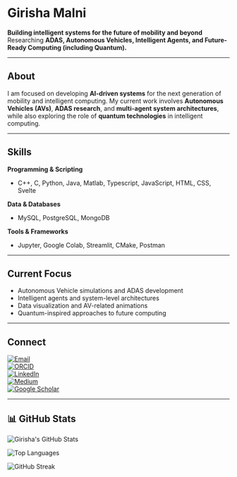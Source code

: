# Girisha Malni  

**Building intelligent systems for the future of mobility and beyond**  
Researching **ADAS, Autonomous Vehicles, Intelligent Agents, and Future-Ready Computing (including Quantum).**

---

## About  
I am focused on developing **AI-driven systems** for the next generation of mobility and intelligent computing. My current work involves **Autonomous Vehicles (AVs)**, **ADAS research**, and **multi-agent system architectures**, while also exploring the role of **quantum technologies** in intelligent computing.  

---

## Skills  

**Programming & Scripting**  
- C++, C, Python, Java, Matlab, Typescript, JavaScript, HTML, CSS, Svelte  

**Data & Databases**  
- MySQL, PostgreSQL, MongoDB  

**Tools & Frameworks**  
- Jupyter, Google Colab, Streamlit, CMake, Postman  

---

## Current Focus  
- Autonomous Vehicle simulations and ADAS development  
- Intelligent agents and system-level architectures  
- Data visualization and AV-related animations  
- Quantum-inspired approaches to future computing  

---

## Connect  

[![Email](https://img.shields.io/badge/Email-D14836?style=for-the-badge&logo=gmail&logoColor=white)](mailto:girishamalnin@gmail.com)  
[![ORCID](https://img.shields.io/badge/ORCID-A6CE39?style=for-the-badge&logo=orcid&logoColor=white)](https://orcid.org/0009-0001-5165-6320)  
[![LinkedIn](https://img.shields.io/badge/LinkedIn-0A66C2?style=for-the-badge&logo=linkedin&logoColor=white)](https://www.linkedin.com/in/girisha-malni-n-7b5978283)  
[![Medium](https://img.shields.io/badge/Medium-000000?style=for-the-badge&logo=medium&logoColor=white)](https://medium.com/@23csec07.ngirishamalni)  
[![Google Scholar](https://img.shields.io/badge/Google%20Scholar-4285F4?style=for-the-badge&logo=googlescholar&logoColor=white)](https://scholar.google.com/citations?hl=en&user=vanHO9IAAAAJ)  

---

## 📊 GitHub Stats  

![Girisha's GitHub Stats](https://github-readme-stats.vercel.app/api?username=YOUR_GITHUB_USERNAME&show_icons=true&theme=tokyonight)  

![Top Languages](https://github-readme-stats.vercel.app/api/top-langs/?username=YOUR_GITHUB_USERNAME&layout=compact&theme=tokyonight)  

![GitHub Streak](https://github-readme-streak-stats.herokuapp.com/?user=YOUR_GITHUB_USERNAME&theme=tokyonight)  
